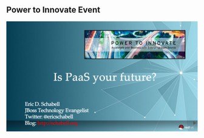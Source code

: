 Power to Innovate Event
-----------------------
[![Cover Slide](https://raw.githubusercontent.com/eschabell/presentation-power-to-innovate/master/cover.png)](http://powertoinnovate-onthe.rhcloud.com)
